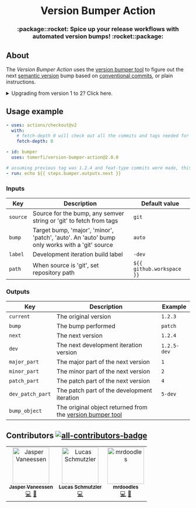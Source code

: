 <div align="center">
<h1>Version Bumper Action</h1>
<h3>:package::rocket: Spice up your release workflows with automated version bumps! :rocket::package:</h3>
</div>

## About

The _Version Bumper Action_ uses the [version bumper tool][version-bumper] to figure out the next
[semantic version][semver] bump based on [conventional commits][conventional-commits], or plain instructions.

<details>
<summary>Upgrading from version 1 to 2? Click here.</summary>

<h3>Version 3 introduced breaking changes</h3>
<ul>

<li>The action was rebuilt using Node.js.</li>

<li>
Changes in the action flags:
  <ul>
  <li><strong>changelog</strong> was removed.</li>
  <li><strong>preset</strong> was removed.</li>
  <li><strong>folder</strong> was changed to <strong>path</strong>. It's worth mentioning the folder/path requires a
    full path and not a folder relative to the workspace. (<em>folder</em> will eventually be removed).</li>
  <li><strong>bumpoverride</strong> was changed to <strong>bump</strong> (<em>bumpoverride</em> will eventually be removed).
  </li>
  </ul>
</li>
<br/>

</ul>
</details>

## Usage example

```yaml
- uses: actions/checkout@v2
  with:
    # fetch-depth 0 will check out all the commits and tags needed for the bumper
    fetch-depth: 0

- id: bumper
  uses: tomerfi/version-bumper-action@2.0.0

# assuming previous tag was 1.2.4 and feat-type commits were made, this will print 1.3.0.
- run: echo ${{ steps.bumper.outputs.next }}
```

### Inputs

| Key       | Description                                                                                   | Default value             |
|-----------|-----------------------------------------------------------------------------------------------|---------------------------|
| `source`  | Source for the bump, any semver string or 'git' to fetch from tags                            | `git`                     |
| `bump`    | Target bump, 'major', 'minor', 'patch', 'auto'. An 'auto' bump only works with a 'git' source | `auto`                    |
| `label`   | Development iteration build label                                                             | `-dev`                    |
| `path`    | When source is 'git', set repository path                                                     | `${{ github.workspace }}` |

### Outputs

| Key              | Description                                                                 | Example     |
|------------------|-----------------------------------------------------------------------------|-------------|
| `current`        | The original version                                                        | `1.2.3`     |
| `bump`           | The bump performed                                                          | `patch`     |
| `next`           | The next version                                                            | `1.2.4`     |
| `dev`            | The next development iteration version                                      | `1.2.5-dev` |
| `major_part`     | The major part of the next version                                          | `1`         |
| `minor_part`     | The minor part of the next version                                          | `2`         |
| `patch_part`     | The patch part of the next version                                          | `4`         |
| `dev_patch_part` | The patch part of the development iteration                                 | `5-dev`     |
| `bump_object`    | The original object returned from the [version bumper tool][version-bumper] |             |


## Contributors [![all-contributors-badge]][all-contributors]

<!-- ALL-CONTRIBUTORS-LIST:START - Do not remove or modify this section -->
<!-- prettier-ignore-start -->
<!-- markdownlint-disable -->
<table>
  <tbody>
    <tr>
      <td align="center"><a href="https://github.com/MisterTimn"><img src="https://avatars.githubusercontent.com/u/4209558?v=4?s=100" width="100px;" alt="Jasper Vaneessen"/><br /><sub><b>Jasper Vaneessen</b></sub></a><br /><a href="https://github.com/TomerFi/version-bumper-action/commits?author=MisterTimn" title="Code">💻</a> <a href="https://github.com/TomerFi/version-bumper-action/commits?author=MisterTimn" title="Documentation">📖</a></td>
      <td align="center"><a href="https://gsoftwarelab.com"><img src="https://avatars.githubusercontent.com/u/9322695?v=4?s=100" width="100px;" alt="Lucas Schmutzler"/><br /><sub><b>Lucas Schmutzler</b></sub></a><br /><a href="https://github.com/TomerFi/version-bumper-action/commits?author=g4m3r0" title="Code">💻</a></td>
      <td align="center"><a href="https://github.com/mrdoodles"><img src="https://avatars.githubusercontent.com/u/19146299?v=4?s=100" width="100px;" alt="mrdoodles"/><br /><sub><b>mrdoodles</b></sub></a><br /><a href="https://github.com/TomerFi/version-bumper-action/commits?author=mrdoodles" title="Code">💻</a> <a href="https://github.com/TomerFi/version-bumper-action/commits?author=mrdoodles" title="Documentation">📖</a></td>
    </tr>
  </tbody>
</table>

<!-- markdownlint-restore -->
<!-- prettier-ignore-end -->

<!-- ALL-CONTRIBUTORS-LIST:END -->

<!-- Real links -->
[semver]: https://semver.org/
[conventional-commits]: https://conventionalcommits.org
[all-contributors]: https://allcontributors.org/
[version-bumper]: https://github.com/TomerFi/version-bumper
<!-- Badge links -->
[all-contributors-badge]: https://img.shields.io/github/all-contributors/tomerfi/version-bumper-action?style=plastic&label=%20&color=b7b1e3

